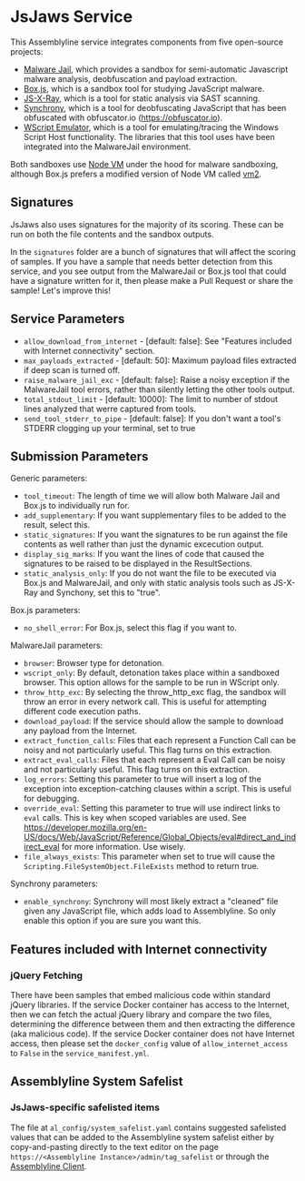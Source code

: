 # JsJaws Service
This Assemblyline service integrates components from five open-source projects:
* [Malware Jail](https://github.com/HynekPetrak/malware-jail), which provides a sandbox for semi-automatic Javascript
  malware analysis, deobfuscation and payload extraction.
* [Box.js](https://github.com/CapacitorSet/box-js), which is a sandbox tool for studying JavaScript malware.
* [JS-X-Ray](https://github.com/NodeSecure/js-x-ray), which is a tool for static analysis via SAST scanning.
* [Synchrony](https://github.com/relative/synchrony), which is a tool for deobfuscating JavaScript that has been obfuscated with obfuscator.io (https://obfuscator.io).
* [WScript Emulator](https://github.com/mrpapercut/wscript), which is a tool for emulating/tracing the Windows Script Host functionality. The libraries that this tool uses have been integrated into the MalwareJail environment.

Both sandboxes use [Node VM](https://nodejs.org/api/vm.html) under the hood for malware sandboxing, although Box.js prefers a
modified version of Node VM called [vm2](https://github.com/patriksimek/vm2).

## Signatures
JsJaws also uses signatures for the majority of its scoring. These can be run on both the file contents and the sandbox
outputs.

In the `signatures` folder are a bunch of signatures that will affect the scoring of samples. If you have a sample that
needs better detection from this service, and you see output from the MalwareJail or Box.js tool that could
have a signature written for it, then please make a Pull Request or share the sample! Let's improve this!

## Service Parameters
  * `allow_download_from_internet` - [default: false]: See "Features included with Internet connectivity" section.
  * `max_payloads_extracted` - [default: 50]: Maximum payload files extracted if deep scan is turned off.
  * `raise_malware_jail_exc` - [default: false]: Raise a noisy exception if the MalwareJail tool errors, rather than silently letting the other tools output.
  * `total_stdout_limit` - [default: 10000]: The limit to number of stdout lines analyzed that werre captured from tools.
  * `send_tool_stderr_to_pipe` - [default: false]: If you don't want a tool's STDERR clogging up your terminal, set to true

## Submission Parameters
Generic parameters:
* `tool_timeout`: The length of time we will allow both Malware Jail and Box.js to individually run for.
* `add_supplementary`: If you want supplementary files to be added to the result, select this.
* `static_signatures`:  If you want the signatures to be run against the file contents as well rather than just the
  dynamic excecution output.
* `display_sig_marks`: If you want the lines of code that caused the signatures to be raised to be displayed in the
  ResultSections.
* `static_analysis_only`: If you do not want the file to be executed via Box.js and MalwareJail, and only with static analysis tools such as JS-X-Ray and Synchony, set this to "true".

Box.js parameters:
* `no_shell_error`: For Box.js, select this flag if you want to.

MalwareJail parameters:
* `browser`: Browser type for detonation.
* `wscript_only`: By default, detonation takes place within a sandboxed browser. This option allows for the sample to
  be run in WScript only.
* `throw_http_exc`: By selecting the throw_http_exc flag, the sandbox will throw an error in every network call. This
  is useful for attempting different code execution paths.
* `download_payload`: If the service should allow the sample to download any payload from the Internet.
* `extract_function_calls`: Files that each represent a Function Call can be noisy and not particularly useful. This
  flag turns on this extraction.
* `extract_eval_calls`: Files that each represent a Eval Call can be noisy and not particularly useful. This flag turns
  on this extraction.
* `log_errors`: Setting this parameter to true will insert a log of the exception into exception-catching clauses within a script. This is useful for debugging.
* `override_eval`: Setting this parameter to true will use indirect links to `eval` calls. This is key when scoped variables are used. See https://developer.mozilla.org/en-US/docs/Web/JavaScript/Reference/Global_Objects/eval#direct_and_indirect_eval for more information. Use wisely.
* `file_always_exists`: This parameter when set to true will cause the `Scripting.FileSystemObject.FileExists` method to return true.

Synchrony parameters:
* `enable_synchrony`: Synchrony will most likely extract a "cleaned" file given any JavaScript file, which adds load
to Assemblyline. So only enable this option if you are sure you want this.

## Features included with Internet connectivity
### jQuery Fetching
There have been samples that embed malicious code within standard jQuery libraries. If the service Docker container has
access to the Internet, then we can fetch the actual jQuery library and compare the two files, determining the
difference between them and then extracting the difference (aka malicious code). If the service Docker container
does not have Internet access, then please set the `docker_config` value of `allow_internet_access` to `False` in the
`service_manifest.yml`.

## Assemblyline System Safelist
### JsJaws-specific safelisted items
The file at `al_config/system_safelist.yaml` contains suggested safelisted values that can be added to the Assemblyline system safelist
either by copy-and-pasting directly to the text editor on the page `https://<Assemblyline Instance>/admin/tag_safelist` or through the [Assemblyline Client](https://github.com/CybercentreCanada/assemblyline_client).
